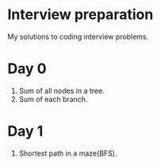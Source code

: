 # Interview preparation
My solutions to coding interview problems.

# Day 0
1. Sum of all nodes in a tree.
2. Sum of each branch.

# Day 1 
1. Shortest path in a maze(BFS).
